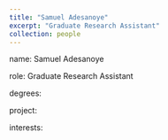 ```yaml
---
title: "Samuel Adesanoye"
excerpt: "Graduate Research Assistant"
collection: people
---
```


name: Samuel Adesanoye

role: Graduate Research Assistant

degrees: 

project:

interests: 
